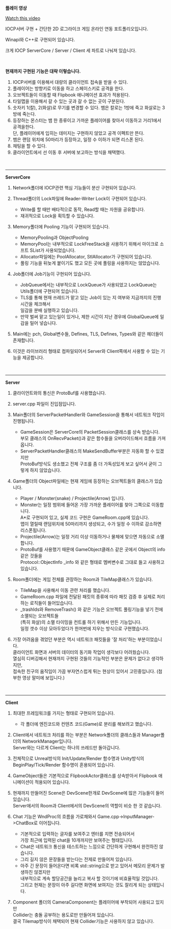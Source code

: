 **플레이 영상**

[Watch this video](https://youtu.be/hjL432mWlBg)

IOCP서버 구현 + 간단한 2D 로그라이크 게임 온라인 연동 포트폴리오입니다.

Winapi와 C++로 구현되어 있습니다.

크게 IOCP ServerCore / Server / Client 세 파트로 나눠져 있습니다.

<br>

**현재까지 구현된 기능은 대략 이렇습니다.**
1. IOCP서버를 이용해서 대량의 클라이언트 접속을 받을 수 있다.
2. 플레이어는 방향키로 이동을 하고 스페이스키로 공격을 한다.
3. 오브젝트들이 이동할 때 Flipbook 애니메이션 효과가 적용된다.
4. 타일맵을 이용해서 갈 수 있는 곳과 갈 수 없는 곳이 구분된다.
5. 숫자키 1(칼), 2(화살)로 무기를 변경할 수 있다. 뱀은 칼로는 1방에 죽고 화살로는 3방에 죽는다.
6. 등장하는 몬스터는 뱀 한 종류이고 가까운 플레이어를 찾아서 이동하고 거리1에서 공격을한다.  
   단, 플레이어에게 입히는 데미지는 구현하지 않았고 공격 이펙트만 뜬다.
7. 뱀은 랜덤 위치에 50마리가 등장하고, 일정 수 이하가 되면 리스폰 된다.
8. 채팅을 할 수 있다.
9. 클라이언트에서 선 이동 후 서버에 보고하는 방식을 채택했다.

<br>

***
**ServerCore**

1. Network폴더에 IOCP관련 핵심 기능들이 분산 구현되어 있습니다.

2. Thread폴더의 Lock파일에 Reader-Writer Lock이 구현되어 있습니다.
   * Write를 할 때만 배타적으로 동작, Read할 때는 자원을 공유합니다.
   * 재귀적으로 Lock을 획득할 수 있습니다.

3. Memory폴더에 Pooling 기능이 구현되어 있습니다.
   * MemoryPooling과 ObjectPooling
   * MemoryPool는 내부적으로 LockFreeStack을 사용하기 위해서 마이크로 소프트 SList가 사용되었습니다.
   * Allocator파일에는 PoolAllocator, StlAllocator가 구현되어 있습니다.
   * 풀링 기능을 뒤늦게 붙이기도 했고 모든 곳에 풀링을 사용하지는 않았습니다.

4. Job폴더에 Job기능이 구현되어 있습니다.
   * JobQueue에서는 내부적으로 LockQueue가 사용되었고 LockQueue는 Utils폴더에 구현되어 있습니다.
   * TLS를 통해 현재 쓰레드가 맡고 있는 Job이 있는 지 여부와 지금까지의 진행 시간을 체크해서  
     일감을 분배 실행하고 있습니다.
   * 만약 벌써 맡고 있는일이 있거나, 제한 시간이 지난 경우에 GlobalQueue에 일감을 밀어 넣습니다.
  
5. Main에는 pch, Global변수들, Defines, TLS, Defines, Types와 같은 헤더들이 존재합니다.

6. 이것은 라이브러리 형태로 컴파일되어서 Server와 Client쪽에서 사용할 수 있는 기능을 제공합니다.

<br>

***

**Server**

1. 클라이언트와의 통신은 ProtoBuf를 사용했습니다.

2. server.cpp 파일이 진입점입니다.

3. Main폴더의 ServerPacketHandler와 GameSession을 통해서 네트워크 작업이 진행됩니다.
   * GameSession은 ServerCore의 PacketSession클래스를 상속 받습니다.  
     부모 클래스의 OnRecvPacket()과 같은 함수들을 오버라이드해서 흐름을 가져옵니다.
   * ServerPacketHandler클래스의 MakeSendBuffer부분은 자동화 할 수 있겠지만  
     ProtoBuf방식도 생소했고 전체 구조를 좀 더 가독성있게 보고 싶어서 굳이 그렇게 하지 않았습니다.

4. Game폴더의 Object파일에는 현재 게임에 등장하는 오브젝트들의 클래스가 있습니다.
   * Player / Monster(snake) / Projectile(Arrow) 입니다.
   * Monster는 일정 범위에 들어온 가장 가까운 플레이어를 찾아 그쪽으로 이동합니다.  
     A*로 구현되어 있고, 실제 코드 구현은 GameRoom.cpp에 있습니다.  
     맵이 열릴때 랜덤위치에 50마리까지 생성되고, 수가 일정 수 이하로 감소하면 리스폰됩니다.
   * Projectile(Arrow)는 일정 거리 이상 이동하거나 물체에 맞으면 자동으로 소멸합니다.
   * ProtoBuf를 사용했기 때문에 GameObject클래스 같은 곳에서 Object의 info같은 것들을  
     Protocol::ObjectInfo _info 와 같은 형태로 멤버변수로 그대로 들고 사용하고 있습니다.

5. Room폴더에는 게임 전체를 관장하는 Room과 TileMap클래스가 있습니다.
   * TileMap을 사용해서 이동 관련 처리를 했습니다.
   * GameRoom.cpp 파일에 전달된 패킷의 종류에 따라 패킷 검증 후 실제로 처리하는 로직들이 들어있습니다.
   * _trashIds와 RemoveTrash() 와 같은 기능은 오브젝트 풀링기능을 넣기 전에 소멸되는 오브젝트들  
     (특히 화살)의 소멸 타이밍을 컨트롤 하기 위해서 만든 기능입니다.  
     일정 갯수 이상 모아두었다가 한꺼번에 지우는 방식으로 구현했습니다.

6. 가장 어려움을 겪었던 부분은 역시 네트워크 패킷들을 '잘 처리'하는 부분이었습니다.  
   클라이언트 화면과 서버의 데이터의 동기화 작업이 생각보다 어려웠습니다.  
   열심히 디버깅해서 현재까지 구현된 것들의 기능적인 부분은 문제가 없다고 생각하지만,  
   접속한 친구의 움직임이 가끔 부자연스럽게 튀는 현상이 있어서 고민중입니다. (첨부한 영상 말미에 보입니다.)



<br>

***

**Client**

1. 최대한 프레임워크를 가지는 형태로 구현되어 있습니다.
   * 각 폴더에 엔진코드와 컨텐츠 코드(Game)로 분리를 해보려고 했습니다.

2. Client에서 네트워크 처리를 하는 부분은 Network폴더의 클래스들과 Manager폴더의 NetworkManager입니다.  
   Server와는 다르게 Client는 하나의 쓰레드만 돌아갑니다.

3. 전체적으로 Unreal방식의 Init/Update/Render 함수명과 Unity방식의 BeginPlay/Tick/Render 함수명이 혼용되어 있습니다.

4. GameObject들은 기본적으로 FlipbookActor클래스를 상속받아서 Flipbook 애니메이션이 적용되어 있습니다.

5. 현재까지 만들어진 Scene은 DevScene한개로 DevScene에 많은 기능들이 들어있습니다.  
   Server에서의 Room과 Client에서의 DevScene의 역할이 비슷 한 것 같습니다.

5. Chat 기능은 WndProc의 흐름을 가로채와서 Game.cpp->InputManager->ChatBox로 이어집니다.
   * 기본적으로 입력하는 글자를 보여주고 엔터를 치면 전송되어서  
     가장 최근에 입력된 chat을 10개까지만 보여주는 형태입니다. 
   * Chat은 네트워크 통신을 테스트하는 느낌으로 간단하게 구현해서 완전하진 않습니다.
   * 그리 길지 않은 문장들을 받는다는 전제로 만들어져 있습니다.
   * 아주 긴 문장이 들어온다면 비록 std::string으로 받고 있어서 메모리 문제가 발생하진 않겠지만  
     내부적으로 계속 할당공간을 늘리고 복사 할 것이기에 비효율적일 것입니다.  
     그리고 현재는 문장이 아주 길다면 화면에 보여지는 것도 잘리게 되는 상태입니다.

6. Component 폴더의 CameraComponent는 플레이어에 부착되어 사용되고 있지만  
   Collider는 충돌 공부하는 용도로만 만들어져 있습니다.  
   결국 Tilemap방식이 채택되어 현재 Collider기능은 사용하지 않고 있습니다.  


     
